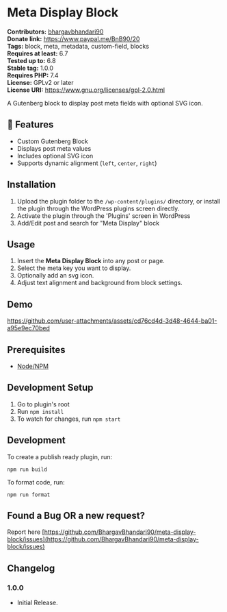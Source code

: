 # Meta Display Block #

**Contributors:** [bhargavbhandari90](https://profiles.wordpress.org/bhargavbhandari90/)  
**Donate link:** https://www.paypal.me/BnB90/20  
**Tags:** block, meta, metadata, custom-field, blocks  
**Requires at least:** 6.7  
**Tested up to:** 6.8  
**Stable tag:** 1.0.0  
**Requires PHP:** 7.4  
**License:** GPLv2 or later  
**License URI:** https://www.gnu.org/licenses/gpl-2.0.html  

A Gutenberg block to display post meta fields with optional SVG icon.

## 🎯 Features

- Custom Gutenberg Block
- Displays post meta values
- Includes optional SVG icon
- Supports dynamic alignment (`left`, `center`, `right`)

## Installation ##

1. Upload the plugin folder to the `/wp-content/plugins/` directory, or install the plugin through the WordPress plugins screen directly.
2. Activate the plugin through the 'Plugins' screen in WordPress
3. Add/Edit post and search for "Meta Display" block

## Usage

1. Insert the **Meta Display Block** into any post or page.
2. Select the meta key you want to display.
3. Optionally add an svg icon.
4. Adjust text alignment and background from block settings.

## Demo
https://github.com/user-attachments/assets/cd76cd4d-3d48-4644-ba01-a95e9ec70bed




## Prerequisites
- [Node/NPM](https://nodejs.org/en/download/)

## Development Setup
1. Go to plugin's root
2. Run `npm install`
5. To watch for changes, run `npm start`

## Development

To create a publish ready plugin, run:

	npm run build

To format code, run:

	npm run format


## Found a Bug OR a new request? ##

Report here 
[https://github.com/BhargavBhandari90/meta-display-block/issues](https://github.com/BhargavBhandari90/meta-display-block/issues)

## Changelog ##

### 1.0.0 ###
* Initial Release.
